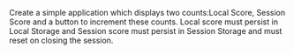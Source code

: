 Create a simple application which displays two counts:Local Score, Session Score and a button to increment these counts. Local score must persist in Local Storage and Session score must persist in Session Storage and must reset on closing the session.
